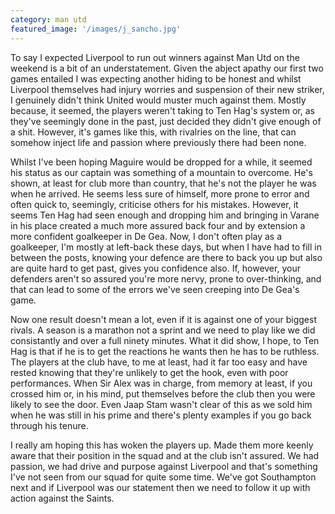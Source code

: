 ```yaml
---
category: man utd
featured_image: '/images/j_sancho.jpg'
---
```

To say I expected Liverpool to run out winners against Man Utd on the weekend is a bit of an understatement. Given the abject apathy our first two games entailed I was expecting another hiding to be honest and whilst Liverpool themselves had injury worries and suspension of their new striker, I genuinely didn't think United would muster much against them. Mostly because, it seemed, the players weren't taking to Ten Hag's system or, as they've seemingly done in the past, just decided they didn't give enough of a shit. However, it's games like this, with rivalries on the line, that can somehow inject life and passion where previously there had been none.

Whilst I've been hoping Maguire would be dropped for a while, it seemed his status as our captain was something of a mountain to overcome. He's shown, at least for club more than country, that he's not the player he was when he arrived. He seems less sure of himself, more prone to error and often quick to, seemingly, criticise others for his mistakes. However, it seems Ten Hag had seen enough and dropping him and bringing in Varane in his place created a much more assured back four and by extension a more confident goalkeeper in De Gea. Now, I don't often play as a goalkeeper, I'm mostly at left-back these days, but when I have had to fill in between the posts, knowing your defence are there to back you up but also are quite hard to get past, gives you confidence also. If, however, your defenders aren't so assured you're more nervy, prone to over-thinking, and that can lead to some of the errors we've seen creeping into De Gea's game.

Now one result doesn't mean a lot, even if it is against one of your biggest rivals. A season is a marathon not a sprint and we need to play like we did consistantly and over a full ninety minutes. What it did show, I hope, to Ten Hag is that if he is to get the reactions he wants then he has to be ruthless. The players at the club have, to me at least, had it far too easy and have rested knowing that they're unlikely to get the hook, even with poor performances. When Sir Alex was in charge, from memory at least, if you crossed him or, in his mind, put themselves before the club then you were likely to see the door. Even Jaap Stam wasn't clear of this as we sold him when he was still in his prime and there's plenty examples if you go back through his tenure.

I really am hoping this has woken the players up. Made them more keenly aware that their position in the squad and at the club isn't assured. We had passion, we had drive and purpose against Liverpool and that's something I've not seen from our squad for quite some time. We've got Southampton next and if Liverpool was our statement then we need to follow it up with action against the Saints.